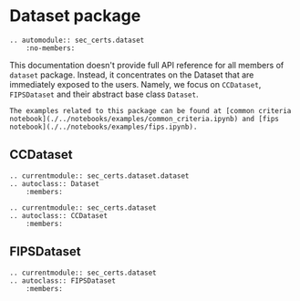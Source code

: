 # Dataset package

```{eval-rst}
.. automodule:: sec_certs.dataset
    :no-members:
```

This documentation doesn't provide full API reference for all members of `dataset` package. Instead, it concentrates on the Dataset that are immediately exposed to the users. Namely, we focus on `CCDataset`, `FIPSDataset` and their abstract base class `Dataset`.

```{tip}
The examples related to this package can be found at [common criteria notebook](./../notebooks/examples/common_criteria.ipynb) and [fips notebook](./../notebooks/examples/fips.ipynb).
```

## CCDataset

```{eval-rst}
.. currentmodule:: sec_certs.dataset.dataset
.. autoclass:: Dataset
    :members:
```

```{eval-rst}
.. currentmodule:: sec_certs.dataset
.. autoclass:: CCDataset
    :members:
```

## FIPSDataset

```{eval-rst}
.. currentmodule:: sec_certs.dataset
.. autoclass:: FIPSDataset
    :members:
```
